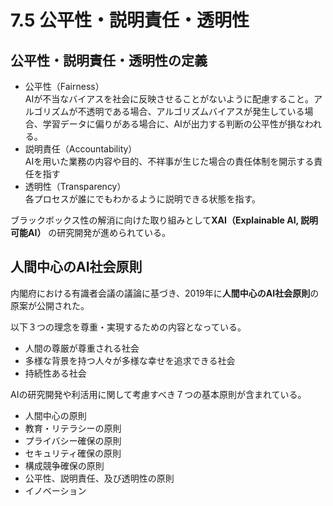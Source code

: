 # 7.5 公平性・説明責任・透明性

## 公平性・説明責任・透明性の定義

- 公平性（Fairness）  
AIが不当なバイアスを社会に反映させることがないように配慮すること。アルゴリズムが不透明である場合、アルゴリズムバイアスが発生している場合、学習データに偏りがある場合に、AIが出力する判断の公平性が損なわれる。
- 説明責任（Accountability）  
AIを用いた業務の内容や目的、不祥事が生じた場合の責任体制を開示する責任を指す
- 透明性（Transparency）  
各プロセスが誰にでもわかるように説明できる状態を指す。

ブラックボックス性の解消に向けた取り組みとして**XAI（Explainable AI, 説明可能AI）** の研究開発が進められている。

## 人間中心のAI社会原則

内閣府における有識者会議の議論に基づき、2019年に**人間中心のAI社会原則**の原案が公開された。

以下３つの理念を尊重・実現するための内容となっている。

- 人間の尊厳が尊重される社会
- 多様な背景を持つ人々が多様な幸せを追求できる社会
- 持続性ある社会

AIの研究開発や利活用に関して考慮すべき７つの基本原則が含まれている。

- 人間中心の原則
- 教育・リテラシーの原則
- プライバシー確保の原則
- セキュリティ確保の原則
- 構成競争確保の原則
- 公平性、説明責任、及び透明性の原則
- イノベーション


